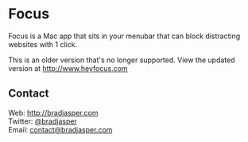 # Focus

Focus is a Mac app that sits in your menubar that can block distracting websites with 1 click.

This is an older version that's no longer supported. View the updated version at http://www.heyfocus.com

## Contact

Web: http://bradjasper.com<br>
Twitter: <a href="https://twitter.com/bradjasper">@bradjasper</a><br>
Email: <a href="mailto:contact@bradjasper.com">contact@bradjasper.com</a><br>
